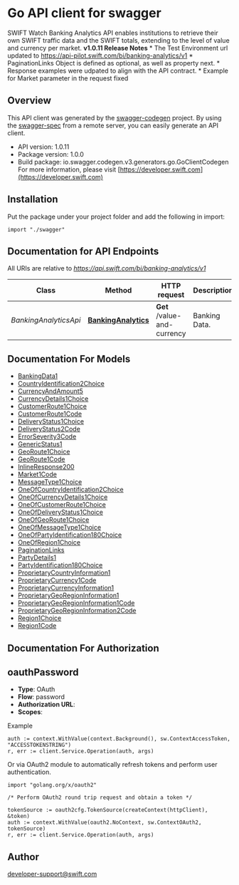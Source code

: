 # Go API client for swagger

SWIFT Watch Banking Analytics API enables institutions to retrieve their  own SWIFT traffic data and the SWIFT totals, extending to the level of value and currency per market.   **v1.0.11 Release Notes**   * The Test Environment url updated to https://api-pilot.swift.com/bi/banking-analytics/v1  * PaginationLinks Object is defined as optional, as well as property next.   * Response examples were udpated to align with the API contract.   * Example for Market parameter in the request fixed

## Overview
This API client was generated by the [swagger-codegen](https://github.com/swagger-api/swagger-codegen) project.  By using the [swagger-spec](https://github.com/swagger-api/swagger-spec) from a remote server, you can easily generate an API client.

- API version: 1.0.11
- Package version: 1.0.0
- Build package: io.swagger.codegen.v3.generators.go.GoClientCodegen
For more information, please visit [https://developer.swift.com](https://developer.swift.com)

## Installation
Put the package under your project folder and add the following in import:
```golang
import "./swagger"
```

## Documentation for API Endpoints

All URIs are relative to *https://api.swift.com/bi/banking-analytics/v1*

Class | Method | HTTP request | Description
------------ | ------------- | ------------- | -------------
*BankingAnalyticsApi* | [**BankingAnalytics**](docs/BankingAnalyticsApi.md#bankinganalytics) | **Get** /value-and-currency | Banking Data.

## Documentation For Models

 - [BankingData1](docs/BankingData1.md)
 - [CountryIdentification2Choice](docs/CountryIdentification2Choice.md)
 - [CurrencyAndAmount5](docs/CurrencyAndAmount5.md)
 - [CurrencyDetails1Choice](docs/CurrencyDetails1Choice.md)
 - [CustomerRoute1Choice](docs/CustomerRoute1Choice.md)
 - [CustomerRoute1Code](docs/CustomerRoute1Code.md)
 - [DeliveryStatus1Choice](docs/DeliveryStatus1Choice.md)
 - [DeliveryStatus2Code](docs/DeliveryStatus2Code.md)
 - [ErrorSeverity3Code](docs/ErrorSeverity3Code.md)
 - [GenericStatus1](docs/GenericStatus1.md)
 - [GeoRoute1Choice](docs/GeoRoute1Choice.md)
 - [GeoRoute1Code](docs/GeoRoute1Code.md)
 - [InlineResponse200](docs/InlineResponse200.md)
 - [Market1Code](docs/Market1Code.md)
 - [MessageType1Choice](docs/MessageType1Choice.md)
 - [OneOfCountryIdentification2Choice](docs/OneOfCountryIdentification2Choice.md)
 - [OneOfCurrencyDetails1Choice](docs/OneOfCurrencyDetails1Choice.md)
 - [OneOfCustomerRoute1Choice](docs/OneOfCustomerRoute1Choice.md)
 - [OneOfDeliveryStatus1Choice](docs/OneOfDeliveryStatus1Choice.md)
 - [OneOfGeoRoute1Choice](docs/OneOfGeoRoute1Choice.md)
 - [OneOfMessageType1Choice](docs/OneOfMessageType1Choice.md)
 - [OneOfPartyIdentification180Choice](docs/OneOfPartyIdentification180Choice.md)
 - [OneOfRegion1Choice](docs/OneOfRegion1Choice.md)
 - [PaginationLinks](docs/PaginationLinks.md)
 - [PartyDetails1](docs/PartyDetails1.md)
 - [PartyIdentification180Choice](docs/PartyIdentification180Choice.md)
 - [ProprietaryCountryInformation1](docs/ProprietaryCountryInformation1.md)
 - [ProprietaryCurrency1Code](docs/ProprietaryCurrency1Code.md)
 - [ProprietaryCurrencyInformation1](docs/ProprietaryCurrencyInformation1.md)
 - [ProprietaryGeoRegionInformation1](docs/ProprietaryGeoRegionInformation1.md)
 - [ProprietaryGeoRegionInformation1Code](docs/ProprietaryGeoRegionInformation1Code.md)
 - [ProprietaryGeoRegionInformation2Code](docs/ProprietaryGeoRegionInformation2Code.md)
 - [Region1Choice](docs/Region1Choice.md)
 - [Region1Code](docs/Region1Code.md)

## Documentation For Authorization

## oauthPassword
- **Type**: OAuth
- **Flow**: password
- **Authorization URL**: 
- **Scopes**: 

Example
```golang
auth := context.WithValue(context.Background(), sw.ContextAccessToken, "ACCESSTOKENSTRING")
r, err := client.Service.Operation(auth, args)
```

Or via OAuth2 module to automatically refresh tokens and perform user authentication.
```golang
import "golang.org/x/oauth2"

/* Perform OAuth2 round trip request and obtain a token */

tokenSource := oauth2cfg.TokenSource(createContext(httpClient), &token)
auth := context.WithValue(oauth2.NoContext, sw.ContextOAuth2, tokenSource)
r, err := client.Service.Operation(auth, args)
```

## Author

developer-support@swift.com
